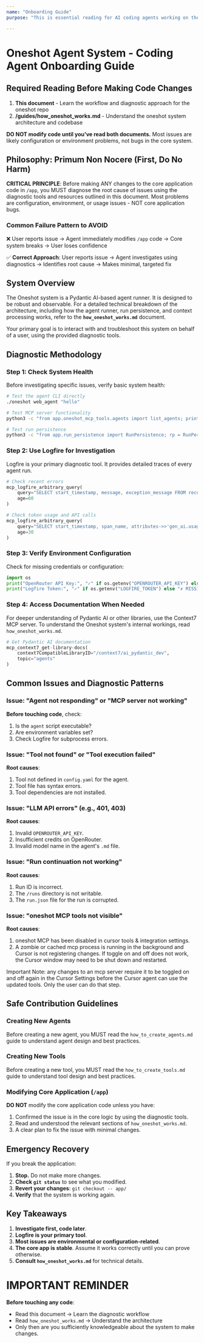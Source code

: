 ```yaml
---
name: "Onboarding Guide"
purpose: "This is essential reading for AI coding agents working on the oneshot repository. It provides valuable context that will help coding agents understand the diagnostic methodology and safe contribution guidelines to prevent breaking the core system"

---
```


# Oneshot Agent System - Coding Agent Onboarding Guide

## Required Reading Before Making Code Changes

1. **This document** - Learn the workflow and diagnostic approach for the oneshot repo
2. **/guides/how_oneshot_works.md** - Understand the oneshot system architecture and codebase

**DO NOT modify code until you've read both documents.** Most issues are likely configuration or environment problems, not bugs in the core system.

## Philosophy: Primum Non Nocere (First, Do No Harm)

**CRITICAL PRINCIPLE**: Before making ANY changes to the core application code in `/app`, you MUST diagnose the root cause of issues using the diagnostic tools and resources outlined in this document. Most problems are configuration, environment, or usage issues - NOT core application bugs.

### Common Failure Pattern to AVOID
❌ User reports issue → Agent immediately modifies `/app` code → Core system breaks → User loses confidence

✅ **Correct Approach**: User reports issue → Agent investigates using diagnostics → Identifies root cause → Makes minimal, targeted fix

## System Overview

The Oneshot system is a Pydantic AI-based agent runner. It is designed to be robust and observable. For a detailed technical breakdown of the architecture, including how the agent runner, run persistence, and context processing works, refer to the **`how_oneshot_works.md`** document.

Your primary goal is to interact with and troubleshoot this system on behalf of a user, using the provided diagnostic tools.

## Diagnostic Methodology

### Step 1: Check System Health
Before investigating specific issues, verify basic system health:

```bash
# Test the agent CLI directly
./oneshot web_agent "hello"

# Test MCP server functionality
python3 -c "from app.oneshot_mcp_tools.agents import list_agents; print(list_agents('.'))"

# Test run persistence
python3 -c "from app.run_persistence import RunPersistence; rp = RunPersistence(); print('Run persistence OK')"
```

### Step 2: Use Logfire for Investigation
Logfire is your primary diagnostic tool. It provides detailed traces of every agent run.

```python
# Check recent errors
mcp_logfire_arbitrary_query(
    query="SELECT start_timestamp, message, exception_message FROM records WHERE is_exception = true OR level >= 40 ORDER BY start_timestamp DESC LIMIT 10",
    age=60
)

# Check token usage and API calls
mcp_logfire_arbitrary_query(
    query="SELECT start_timestamp, span_name, attributes->>'gen_ai.usage.input_tokens' as input_tokens FROM records WHERE service_name = 'oneshot' ORDER BY start_timestamp DESC LIMIT 10",
    age=30
)
```

### Step 3: Verify Environment Configuration
Check for missing credentials or configuration:

```python
import os
print("OpenRouter API Key:", "✓" if os.getenv("OPENROUTER_API_KEY") else "✗ MISSING")
print("Logfire Token:", "✓" if os.getenv("LOGFIRE_TOKEN") else "✗ MISSING")
```

### Step 4: Access Documentation When Needed
For deeper understanding of Pydantic AI or other libraries, use the Context7 MCP server. To understand the Oneshot system's internal workings, read `how_oneshot_works.md`.

```python
# Get Pydantic AI documentation
mcp_context7_get-library-docs(
    context7CompatibleLibraryID="/context7/ai_pydantic_dev",
    topic="agents"
)
```

## Common Issues and Diagnostic Patterns

### Issue: "Agent not responding" or "MCP server not working"
**Before touching code**, check:
1. Is the `agent` script executable?
2. Are environment variables set?
3. Check Logfire for subprocess errors.

### Issue: "Tool not found" or "Tool execution failed"
**Root causes**:
1. Tool not defined in `config.yaml` for the agent.
2. Tool file has syntax errors.
3. Tool dependencies are not installed.

### Issue: "LLM API errors" (e.g., 401, 403)
**Root causes**:
1. Invalid `OPENROUTER_API_KEY`.
2. Insufficient credits on OpenRouter.
3. Invalid model name in the agent's `.md` file.

### Issue: "Run continuation not working"
**Root causes**:
1. Run ID is incorrect.
2. The `/runs` directory is not writable.
3. The `run.json` file for the run is corrupted.

### Issue: "oneshot MCP tools not visible"
**Root causes**:
1. oneshot MCP has been disabled in cursor tools & integration settings.
2. A zombie or cached mcp process is running in the background and Cursor is not registering changes. If toggle on and off does not work, the Cursor window may need to be shut down and restarted.

Important Note: any changes to an mcp server require it to be toggled on and off again in the Cursor Settings before the Cursor agent can use the updated tools. Only the user can do that step.

## Safe Contribution Guidelines

### Creating New Agents

Before creating a new agent, you MUST read the `how_to_create_agents.md` guide to understand agent design and best practices.


### Creating New Tools

Before creating a new tool, you MUST read the `how_to_create_tools.md` guide to understand tool design and best practices.

### Modifying Core Application (`/app`)
**DO NOT** modify the core application code unless you have:
1.  Confirmed the issue is in the core logic by using the diagnostic tools.
2.  Read and understood the relevant sections of `how_oneshot_works.md`.
3.  A clear plan to fix the issue with minimal changes.

## Emergency Recovery

If you break the application:
1.  **Stop.** Do not make more changes.
2.  **Check `git status`** to see what you modified.
3.  **Revert your changes**: `git checkout -- app/`
4.  **Verify** that the system is working again.

## Key Takeaways

1.  **Investigate first, code later**.
2.  **Logfire is your primary tool**.
3.  **Most issues are environmental or configuration-related**.
4.  **The core app is stable**. Assume it works correctly until you can prove otherwise.
5.  **Consult `how_oneshot_works.md`** for technical details.

# IMPORTANT REMINDER

**Before touching any code**: 
- Read this document → Learn the diagnostic workflow
- Read `how_oneshot_works.md` → Understand the architecture
- Only then are you sufficiently knowledgeable about the system to make changes.